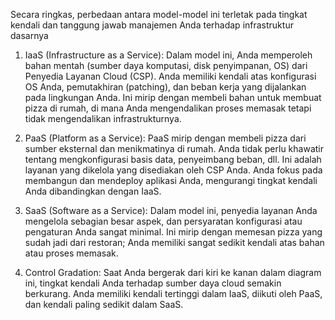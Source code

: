 Secara ringkas, perbedaan antara model-model ini terletak pada tingkat kendali dan tanggung jawab manajemen Anda terhadap infrastruktur dasarnya



1. IaaS (Infrastructure as a Service): Dalam model ini, Anda memperoleh bahan mentah (sumber daya komputasi, disk penyimpanan, OS) dari Penyedia Layanan Cloud (CSP). Anda memiliki kendali atas konfigurasi OS Anda, pemutakhiran (patching), dan beban kerja yang dijalankan pada lingkungan Anda. Ini mirip dengan membeli bahan untuk membuat pizza di rumah, di mana Anda mengendalikan proses memasak tetapi tidak mengendalikan infrastrukturnya.



2. PaaS (Platform as a Service): PaaS mirip dengan membeli pizza dari sumber eksternal dan menikmatinya di rumah. Anda tidak perlu khawatir tentang mengkonfigurasi basis data, penyeimbang beban, dll. Ini adalah layanan yang dikelola yang disediakan oleh CSP Anda. Anda fokus pada membangun dan mendeploy aplikasi Anda, mengurangi tingkat kendali Anda dibandingkan dengan IaaS.



3. SaaS (Software as a Service): Dalam model ini, penyedia layanan Anda mengelola sebagian besar aspek, dan persyaratan konfigurasi atau pengaturan Anda sangat minimal. Ini mirip dengan memesan pizza yang sudah jadi dari restoran; Anda memiliki sangat sedikit kendali atas bahan atau proses memasak.



4. Control Gradation: Saat Anda bergerak dari kiri ke kanan dalam diagram ini, tingkat kendali Anda terhadap sumber daya cloud semakin berkurang. Anda memiliki kendali tertinggi dalam IaaS, diikuti oleh PaaS, dan kendali paling sedikit dalam SaaS.
